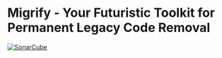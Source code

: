 # Migrify - Your Futuristic Toolkit for Permanent Legacy Code Removal

[![SonarCube](https://img.shields.io/badge/SonarCube_Debt-%3C5%20hrs-brightgreen.svg?style=flat-square)](https://sonarcloud.io/dashboard?id=migrify_migrify)
